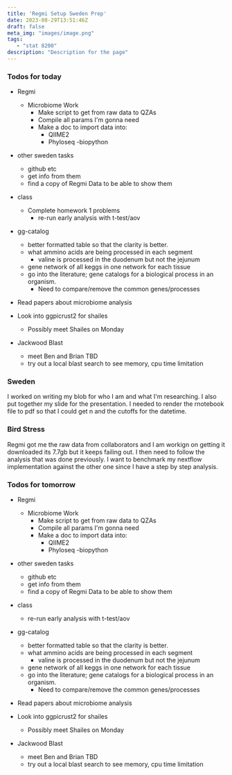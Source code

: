 ```yaml
---
title: 'Regmi Setup Sweden Prep'
date: 2023-08-29T13:51:46Z
draft: false
meta_img: "images/image.png"
tags:
   - "stat 8200"
description: "Description for the page"
---
```


### Todos for today

- Regmi
  - Microbiome Work
    - Make script to get from raw data to QZAs
    - Compile all params I'm gonna need
    - Make a doc to import data into:
      - QIIME2
      - Phyloseq
      -biopython
 
- other sweden tasks
  - github etc
  - get info from them
  - find a copy of Regmi Data to be able to show them 
  
- class
  - Complete homework 1 problems
    - re-run early analysis with t-test/aov
  
- gg-catalog
  - better formatted table so that the clarity is better.
  - what ammino acids are being processed in each segment
    - valine is processed in the duodenum but not the jejunum
  - gene network of all keggs in one network for each tissue
  - go into the literature; gene catalogs for a biological process in an organism.
      - Need to compare/remove the common genes/processes 

- Read papers about microbiome analysis

- Look into ggpicrust2 for shailes
  - Possibly meet Shailes on Monday
  
- Jackwood Blast
  - meet Ben and Brian TBD
  - try out a local blast search to see memory, cpu time limitation
  
### Sweden

  I worked on writing my blob for who I am and what I'm researching. I also put together my slide for the presentation. I needed to render the rnotebook file to pdf so that I could get n and the cutoffs for the datetime.  
  
### Bird Stress

Regmi got me the raw data from collaborators and I am workign on getting it downloaded its 7.7gb but it keeps failing out. 
I then need to follow the analysis that was done previously.
I want to benchmark my nextflow implementation against the other one since I have a step by step analysis. 

### Todos for tomorrow

- Regmi
  - Microbiome Work
    - Make script to get from raw data to QZAs
    - Compile all params I'm gonna need
    - Make a doc to import data into:
      - QIIME2
      - Phyloseq
      -biopython
 
- other sweden tasks
  - github etc
  - get info from them
  - find a copy of Regmi Data to be able to show them 
  
- class
  - re-run early analysis with t-test/aov
  
- gg-catalog
  - better formatted table so that the clarity is better.
  - what ammino acids are being processed in each segment
    - valine is processed in the duodenum but not the jejunum
  - gene network of all keggs in one network for each tissue
  - go into the literature; gene catalogs for a biological process in an organism.
      - Need to compare/remove the common genes/processes 

- Read papers about microbiome analysis

- Look into ggpicrust2 for shailes
  - Possibly meet Shailes on Monday
  
- Jackwood Blast
  - meet Ben and Brian TBD
  - try out a local blast search to see memory, cpu time limitation